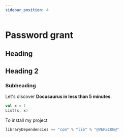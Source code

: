 ```yaml
---
sidebar_position: 4
---
```


# Password grant

## Heading

## Heading 2

### Subheading
Let's discover **Docusaurus in less than 5 minutes**.

```scala mdoc
val x = 1
List(x, x)
```

To install my project
```scala
libraryDependencies += "com" % "lib" % "@VERSION@"
```

